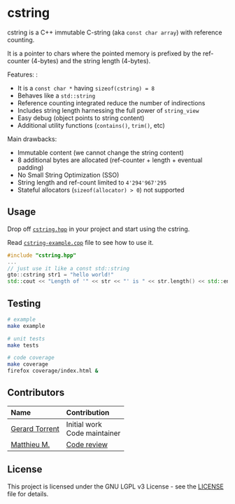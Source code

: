 # cstring

cstring is a C++ immutable C-string (aka `const char array`) with reference counting.

It is a pointer to chars where the pointed memory is prefixed by the ref-counter
(4-bytes) and the string length (4-bytes).

Features: :

* It is a `const char *` having `sizeof(cstring) = 8`
* Behaves like a `std::string`
* Reference counting integrated reduce the number of indirections
* Includes string length harnessing the full power of `string_view`
* Easy debug (object points to string content)
* Additional utility functions (`contains()`, `trim()`, etc)

Main drawbacks:

* Immutable content (we cannot change the string content)
* 8 additional bytes are allocated (ref-counter + length + eventual padding)
* No Small String Optimization (SSO)
* String length and ref-count limited to `4'294'967'295`
* Stateful allocators (`sizeof(allocator) > 0`) not supported

## Usage

Drop off [`cstring.hpp`](cstring.hpp) in your project and start using the cstring.

Read [`cstring-example.cpp`](cstring-example.cpp) file to see how to use it.

```c++
#include "cstring.hpp"
...
// just use it like a const std::string
gto::cstring str1 = "hello world!"
std::cout << "Length of '" << str << "' is " << str.length() << std::endl;
```

## Testing

```bash
# example
make example

# unit tests
make tests

# code coverage
make coverage
firefox coverage/index.html &
```

## Contributors

| Name | Contribution |
|:-----|:-------------|
| [Gerard Torrent](https://github.com/torrentg/) | Initial work<br/>Code maintainer|
| [Matthieu M.](https://codereview.stackexchange.com/users/8999/matthieu-m) | [Code review](https://codereview.stackexchange.com/questions/281365/an-immutable-c-string-with-ref-counting) |

## License

This project is licensed under the GNU LGPL v3 License - see the [LICENSE](LICENSE) file for details.
